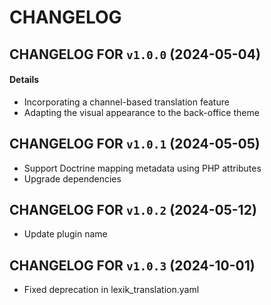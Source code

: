 # CHANGELOG

## CHANGELOG FOR `v1.0.0` (2024-05-04)

#### Details

- Incorporating a channel-based translation feature
- Adapting the visual appearance to the back-office theme

## CHANGELOG FOR `v1.0.1` (2024-05-05)

- Support Doctrine mapping metadata using PHP attributes
- Upgrade dependencies

## CHANGELOG FOR `v1.0.2` (2024-05-12)

- Update plugin name

## CHANGELOG FOR `v1.0.3` (2024-10-01)

- Fixed deprecation in lexik_translation.yaml 
